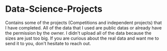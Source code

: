 # Data-Science-Projects
Contains some of the projects (Competitions and independent projects) that I have completed. All of the data that I used are public datas or already have the permission by the owner. I didn't upload all of the data because the sizes are just too big. If you are curious about the real data and want me to send it to you, don't hesitate to reach out.
